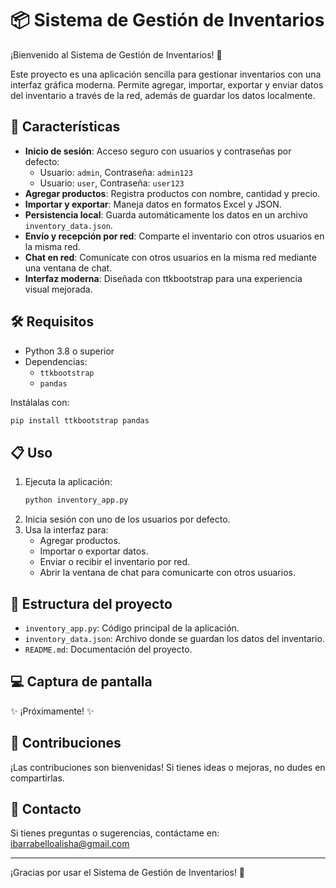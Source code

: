 # 📦 Sistema de Gestión de Inventarios

¡Bienvenido al Sistema de Gestión de Inventarios! 🎉

Este proyecto es una aplicación sencilla para gestionar inventarios con una interfaz gráfica moderna. Permite agregar, importar, exportar y enviar datos del inventario a través de la red, además de guardar los datos localmente.

## 🚀 Características

- **Inicio de sesión**: Acceso seguro con usuarios y contraseñas por defecto:
  - Usuario: `admin`, Contraseña: `admin123`
  - Usuario: `user`, Contraseña: `user123`
- **Agregar productos**: Registra productos con nombre, cantidad y precio.
- **Importar y exportar**: Maneja datos en formatos Excel y JSON.
- **Persistencia local**: Guarda automáticamente los datos en un archivo `inventory_data.json`.
- **Envío y recepción por red**: Comparte el inventario con otros usuarios en la misma red.
- **Chat en red**: Comunícate con otros usuarios en la misma red mediante una ventana de chat.
- **Interfaz moderna**: Diseñada con ttkbootstrap para una experiencia visual mejorada.

## 🛠️ Requisitos

- Python 3.8 o superior
- Dependencias:
  - `ttkbootstrap`
  - `pandas`

Instálalas con:
```bash
pip install ttkbootstrap pandas
```

## 📋 Uso

1. Ejecuta la aplicación:
   ```bash
   python inventory_app.py
   ```
2. Inicia sesión con uno de los usuarios por defecto.
3. Usa la interfaz para:
   - Agregar productos.
   - Importar o exportar datos.
   - Enviar o recibir el inventario por red.
   - Abrir la ventana de chat para comunicarte con otros usuarios.

## 📂 Estructura del proyecto

- `inventory_app.py`: Código principal de la aplicación.
- `inventory_data.json`: Archivo donde se guardan los datos del inventario.
- `README.md`: Documentación del proyecto.

## 💻 Captura de pantalla

✨ ¡Próximamente! ✨

## 🤝 Contribuciones

¡Las contribuciones son bienvenidas! Si tienes ideas o mejoras, no dudes en compartirlas.

## 📧 Contacto

Si tienes preguntas o sugerencias, contáctame en: [ibarrabelloalisha@gmail.com](mailto:ibarrabelloalisha@gmail.com)

---

¡Gracias por usar el Sistema de Gestión de Inventarios! 🎊